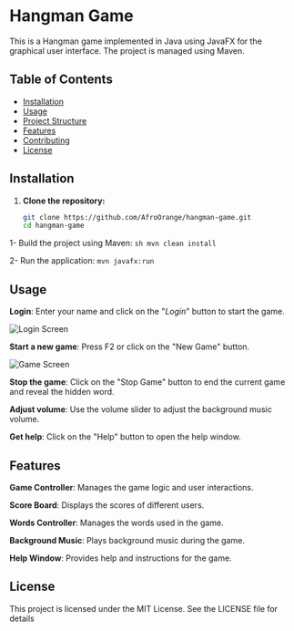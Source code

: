 # Hangman Game

This is a Hangman game implemented in Java using JavaFX for the graphical user interface. The project is managed using Maven.

## Table of Contents

- [Installation](#installation)
- [Usage](#usage)
- [Project Structure](#project-structure)
- [Features](#features)
- [Contributing](#contributing)
- [License](#license)

## Installation

1. **Clone the repository:**
   ```sh
   git clone https://github.com/AfroOrange/hangman-game.git
   cd hangman-game

1- Build the project using Maven: 
    ```sh mvn clean install```

2- Run the application:
    ``` mvn javafx:run ```

## Usage

**Login**: Enter your name and click on the "_Login_" button to start the game.

![Login Screen](src/main/resources/screenshots/LoginScreen.png)

**Start a new game**: Press F2 or click on the "New Game" button.

![Game Screen](src/main/resources/screenshots/GameExample.png)

**Stop the game**: Click on the "Stop Game" button to end the current game and reveal the hidden word.

**Adjust volume**: Use the volume slider to adjust the background music volume.

**Get help**: Click on the "Help" button to open the help window.


## Features

**Game Controller**: Manages the game logic and user interactions.

**Score Board**: Displays the scores of different users.

**Words Controller**: Manages the words used in the game.

**Background Music**: Plays background music during the game.

**Help Window**: Provides help and instructions for the game.

## License 

This project is licensed under the MIT License. See the LICENSE file for details